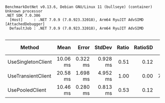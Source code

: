 ```

BenchmarkDotNet v0.13.6, Debian GNU/Linux 11 (bullseye) (container)
Unknown processor
.NET SDK 7.0.306
  [Host]     : .NET 7.0.9 (7.0.923.32018), Arm64 RyuJIT AdvSIMD [AttachedDebugger]
  DefaultJob : .NET 7.0.9 (7.0.923.32018), Arm64 RyuJIT AdvSIMD


```
|             Method |     Mean |    Error |   StdDev | Ratio | RatioSD |    Gen0 | Allocated | Alloc Ratio |
|------------------- |---------:|---------:|---------:|------:|--------:|--------:|----------:|------------:|
| UseSingletonClient | 10.06 ms | 0.322 ms | 0.928 ms |  0.51 |    0.12 |       - |  41.95 KB |        0.16 |
| UseTransientClient | 20.58 ms | 1.698 ms | 4.952 ms |  1.00 |    0.00 | 76.9231 | 263.19 KB |        1.00 |
|    UsePooledClient | 10.46 ms | 0.280 ms | 0.813 ms |  0.53 |    0.12 |       - |     43 KB |        0.16 |
